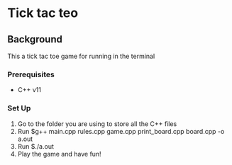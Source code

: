 # Tick tac teo

## Background

This a tick tac toe game for running in the terminal

### Prerequisites


- C++ v11

### Set Up


1. Go to the folder you are using to store all the C++ files
2. Run $g++ main.cpp rules.cpp game.cpp print_board.cpp board.cpp -o a.out
3. Run $./a.out
4. Play the game and have fun!
